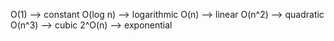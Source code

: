 O(1) --> constant
O(log n) --> logarithmic
O(n) --> linear
O(n^2) --> quadratic
O(n^3) --> cubic
2^O(n) --> exponential
